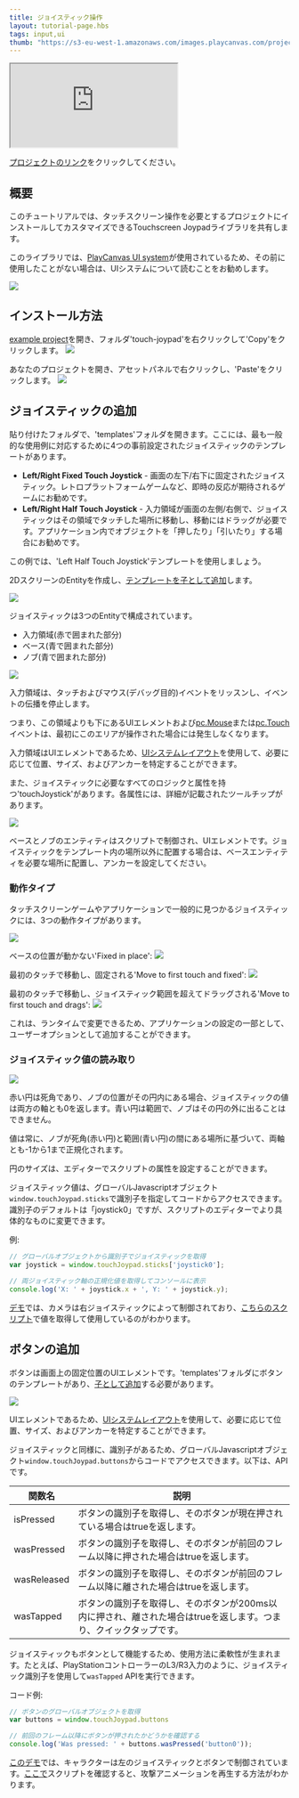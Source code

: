 ```yaml
---
title: ジョイスティック操作
layout: tutorial-page.hbs
tags: input,ui
thumb: "https://s3-eu-west-1.amazonaws.com/images.playcanvas.com/projects/12/1007506/2F5E56-image-75.jpg"
---
```


<iframe loading="lazy" src="https://playcanv.as/p/kvE0iJWc/" title="Touchscreen Joypad Controls"></iframe>

[プロジェクトのリンク][project-link]をクリックしてください。

## 概要

このチュートリアルでは、タッチスクリーン操作を必要とするプロジェクトにインストールしてカスタマイズできるTouchscreen Joypadライブラリを共有します。

このライブラリでは、[PlayCanvas UI system][playcanvas-ui]が使用されているため、その前に使用したことがない場合は、UIシステムについて読むことをお勧めします。

![][preview]

## インストール方法

[example project][project-link]を開き、フォルダ'touch-joypad'を右クリックして'Copy'をクリックします。
![][copy-folder]

あなたのプロジェクトを開き、アセットパネルで右クリックし、'Paste'をクリックします。
![][paste-folder]

## ジョイスティックの追加

貼り付けたフォルダで、'templates'フォルダを開きます。ここには、最も一般的な使用例に対応するために4つの事前設定されたジョイスティックのテンプレートがあります。

* **Left/Right Fixed Touch Joystick** - 画面の左下/右下に固定されたジョイスティック。レトロプラットフォームゲームなど、即時の反応が期待されるゲームにお勧めです。
* **Left/Right Half Touch Joystick** - 入力領域が画面の左側/右側で、ジョイスティックはその領域でタッチした場所に移動し、移動にはドラッグが必要です。アプリケーション内でオブジェクトを「押したり」「引いたり」する場合にお勧めです。

この例では、'Left Half Touch Joystick'テンプレートを使用しましょう。

2DスクリーンのEntityを作成し、[テンプレートを子として追加][add-template-docs]します。

![][adding-left-half-joystick]

ジョイスティックは3つのEntityで構成されています。

- 入力領域(赤で囲まれた部分)
- ベース(青で囲まれた部分)
- ノブ(青で囲まれた部分)

![][joystick-layout]

入力領域は、タッチおよびマウス(デバッグ目的)イベントをリッスンし、イベントの伝播を停止します。

つまり、この領域よりも下にあるUIエレメントおよび[pc.Mouse][pc-app-mouse-api]または[pc.Touch][pc-app-touch-api]イベントは、最初にこのエリアが操作された場合には発生しなくなります。

入力領域はUIエレメントであるため、[UIシステムレイアウト][elements-manual]を使用して、必要に応じて位置、サイズ、およびアンカーを特定することができます。

また、ジョイスティックに必要なすべてのロジックと属性を持つ'touchJoystick'があります。各属性には、詳細が記載されたツールチップがあります。

![][joystick-script-attributes]

ベースとノブのエンティティはスクリプトで制御され、UIエレメントです。ジョイスティックをテンプレート内の場所以外に配置する場合は、ベースエンティティを必要な場所に配置し、アンカーを設定してください。

### 動作タイプ

タッチスクリーンゲームやアプリケーションで一般的に見つかるジョイスティックには、3つの動作タイプがあります。

![][joystick-type]

ベースの位置が動かない'Fixed in place':
![][joystick-fixed]

最初のタッチで移動し、固定される'Move to first touch and fixed':
![][joystick-relative-fixed]

最初のタッチで移動し、ジョイスティック範囲を超えてドラッグされる'Move to first touch and drags':
![][joystick-relative-drag]

これは、ランタイムで変更できるため、アプリケーションの設定の一部として、ユーザーオプションとして追加することができます。

### ジョイスティック値の読み取り

![][joystick-deadzone-range]

赤い円は死角であり、ノブの位置がその円内にある場合、ジョイスティックの値は両方の軸とも0を返します。青い円は範囲で、ノブはその円の外に出ることはできません。

値は常に、ノブが死角(赤い円)と範囲(青い円)の間にある場所に基づいて、両軸とも-1から1まで正規化されます。

円のサイズは、エディターでスクリプトの属性を設定することができます。

ジョイスティック値は、グローバルJavascriptオブジェクト`window.touchJoypad.sticks`で識別子を指定してコードからアクセスできます。識別子のデフォルトは「joystick0」ですが、スクリプトのエディターでより具体的なものに変更できます。

例:

```javascript
// グローバルオブジェクトから識別子でジョイスティックを取得
var joystick = window.touchJoypad.sticks['joystick0'];

// 両ジョイスティック軸の正規化値を取得してコンソールに表示
console.log('X: ' + joystick.x + ', Y: ' + joystick.y);
```

[デモ][project-link]では、カメラは右ジョイスティックによって制御されており、[こちらのスクリプト][orbit-camera-joypad-input-script]で値を取得して使用しているのがわかります。


## ボタンの追加

ボタンは画面上の固定位置のUIエレメントです。'templates'フォルダにボタンのテンプレートがあり、[子として追加][add-template-docs]する必要があります。

![][adding-button]

UIエレメントであるため、[UIシステムレイアウト][elements-manual]を使用して、必要に応じて位置、サイズ、およびアンカーを特定することができます。

ジョイスティックと同様に、識別子があるため、グローバルJavascriptオブジェクト`window.touchJoypad.buttons`からコードでアクセスできます。以下は、APIです。

| 関数名 | 説明 |
|---------------|-------------|
| isPressed     | ボタンの識別子を取得し、そのボタンが現在押されている場合はtrueを返します。 |
| wasPressed    | ボタンの識別子を取得し、そのボタンが前回のフレーム以降に押された場合はtrueを返します。
| wasReleased   | ボタンの識別子を取得し、そのボタンが前回のフレーム以降に離された場合はtrueを返します。 |
| wasTapped     | ボタンの識別子を取得し、そのボタンが200ms以内に押され、離された場合はtrueを返します。つまり、クイックタップです。 |

ジョイスティックもボタンとして機能するため、使用方法に柔軟性が生まれます。たとえば、PlayStationコントローラーのL3/R3入力のように、ジョイスティック識別子を使用して`wasTapped` APIを実行できます。

コード例:

```javascript
// ボタンのグローバルオブジェクトを取得
var buttons = window.touchJoypad.buttons

// 前回のフレーム以降にボタンが押されたかどうかを確認する
console.log('Was pressed: ' + buttons.wasPressed('button0'));
```

[このデモ][project-link]では、キャラクターは左のジョイスティックとボタンで制御されています。[ここで][player-controller-script]スクリプトを確認すると、攻撃アニメーションを再生する方法がわかります。


[project-link]: https://playcanvas.com/project/1007506/overview/touchscreen-joypad-controls
[playcanvas-ui]: /user-manual/user-interface/
[copy-folder]: /images/tutorials/touchscreen-joypad-controls/copy-folder.gif
[paste-folder]: /images/tutorials/touchscreen-joypad-controls/paste-folder.gif
[preview]: /images/tutorials/touchscreen-joypad-controls/preview.gif
[add-template-docs]: /user-manual/templates/#adding-templates-in-your-scene
[adding-left-half-joystick]: /images/tutorials/touchscreen-joypad-controls/adding-left-half-joystick.gif
[adding-button]: /images/tutorials/touchscreen-joypad-controls/adding-button.gif
[joystick-layout]: /images/tutorials/touchscreen-joypad-controls/joystick-layout.png
[pc-app-mouse-api]: /api/pc.Mouse.html
[pc-app-touch-api]: /api/pc.Touch.html
[elements-manual]: /user-manual/user-interface/elements/
[joystick-script-attributes]: /images/tutorials/touchscreen-joypad-controls/joystick-script-attributes.gif
[joystick-fixed]: /images/tutorials/touchscreen-joypad-controls/joystick-fixed.gif
[joystick-relative-fixed]: /images/tutorials/touchscreen-joypad-controls/joystick-relative-fixed.gif
[joystick-relative-drag]: /images/tutorials/touchscreen-joypad-controls/joystick-relative-drag.gif
[joystick-type]: /images/tutorials/touchscreen-joypad-controls/joystick-type.png
[joystick-deadzone-range]: /images/tutorials/touchscreen-joypad-controls/joystick-deadzone-range.png
[orbit-camera-joypad-input-script]: https://playcanvas.com/editor/code/1007506?tabs=111433673
[player-controller-script]: https://playcanvas.com/editor/code/1007506?tabs=111432679